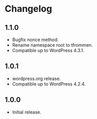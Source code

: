 # Changelog

## 1.1.0
* Bugfix nonce method.
* Rename namespace root to tfrommen.
* Compatible up to WordPress 4.3.1.

## 1.0.1
* wordpress.org release.
* Compatible up to WordPress 4.2.4.

## 1.0.0
* Initial release.
